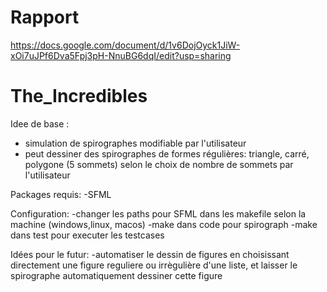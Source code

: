 # Rapport 
https://docs.google.com/document/d/1v6DojOyck1JiW-xOi7uJPf6Dva5Fpj3pH-NnuBG6dqI/edit?usp=sharing

# The_Incredibles

Idee de base :

- simulation de spirographes modifiable par l'utilisateur 
- peut dessiner des spirographes de formes régulières: triangle, carré, polygone (5 sommets) selon le choix de nombre de sommets par l'utilisateur 


Packages requis: 
-SFML 

Configuration: 
-changer les paths pour SFML dans les makefile selon la machine (windows,linux, macos) 
-make dans code pour spirograph 
-make dans test pour executer les testcases

Idées pour le futur: 
-automatiser le dessin de figures en choisissant directement une figure reguliere ou irrègulière d'une liste, et laisser le spirographe automatiquement dessiner cette figure
